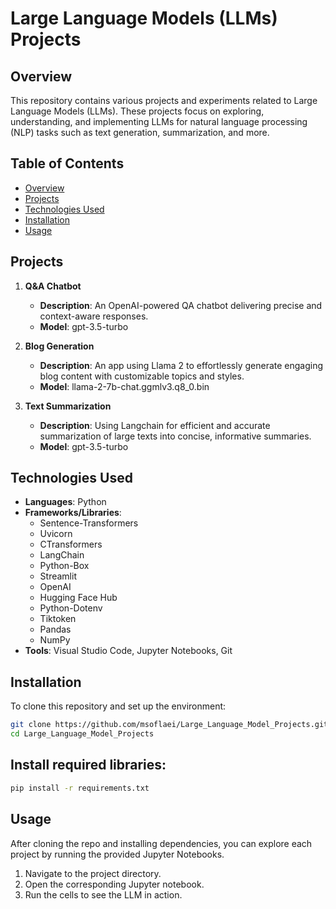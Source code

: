 # Large Language Models (LLMs) Projects

## Overview
This repository contains various projects and experiments related to Large Language Models (LLMs). These projects focus on exploring, understanding, and implementing LLMs for natural language processing (NLP) tasks such as text generation, summarization, and more.

## Table of Contents
- [Overview](#overview)
- [Projects](#projects)
- [Technologies Used](#technologies-used)
- [Installation](#installation)
- [Usage](#usage)

## Projects
1. **Q&A Chatbot**  
   - **Description**: An OpenAI-powered QA chatbot delivering precise and context-aware responses.
   - **Model**: gpt-3.5-turbo

2. **Blog Generation**  
   - **Description**: An app using Llama 2 to effortlessly generate engaging blog content with customizable topics and styles.
   - **Model**: llama-2-7b-chat.ggmlv3.q8_0.bin
  
3. **Text Summarization**  
   - **Description**: Using Langchain for efficient and accurate summarization of large texts into concise, informative summaries.
   - **Model**: gpt-3.5-turbo

## Technologies Used
- **Languages**: Python
- **Frameworks/Libraries**: 
  - Sentence-Transformers
  - Uvicorn
  - CTransformers
  - LangChain
  - Python-Box
  - Streamlit
  - OpenAI
  - Hugging Face Hub
  - Python-Dotenv
  - Tiktoken
  - Pandas
  - NumPy
- **Tools**: Visual Studio Code, Jupyter Notebooks, Git

## Installation
To clone this repository and set up the environment:

```bash
git clone https://github.com/msoflaei/Large_Language_Model_Projects.git
cd Large_Language_Model_Projects
```

## Install required libraries:
```bash
pip install -r requirements.txt
```

## Usage
After cloning the repo and installing dependencies, you can explore each project by running the provided Jupyter Notebooks.

1. Navigate to the project directory.
2. Open the corresponding Jupyter notebook.
3. Run the cells to see the LLM in action.


